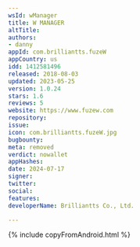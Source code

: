 ```yaml
---
wsId: wManager
title: W MANAGER
altTitle: 
authors:
- danny
appId: com.brilliantts.fuzeW
appCountry: us
idd: 1412581496
released: 2018-08-03
updated: 2023-05-25
version: 1.0.24
stars: 1.6
reviews: 5
website: https://www.fuzew.com
repository: 
issue: 
icon: com.brilliantts.fuzeW.jpg
bugbounty: 
meta: removed
verdict: nowallet
appHashes: 
date: 2024-07-17
signer: 
twitter: 
social: 
features: 
developerName: Brilliantts Co., Ltd.

---
```


{% include copyFromAndroid.html %}

